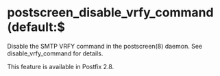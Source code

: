 # postscreen_disable_vrfy_command (default:$ 

 Disable the SMTP VRFY command in the postscreen(8) daemon.  See
disable_vrfy_command for details.  

 This feature is available in Postfix 2.8.  


